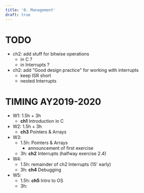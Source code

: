 ```yaml
---
title: '0. Management'
draft: true
---
```


# TODO
* ch2: add stuff for bitwise operations 
  * in C ?
  * in Interrupts ?
* ch2: add "Good design practice" for working with interrupts
  * keep ISR short
  * nested Interrupts

# TIMING AY2019-2020
* W1: 1.5h + 3h
  * **ch1** Introduction in C
* W2: 1.5h + 3h
  * **ch3** Pointers & Arrays
* W3: 
  * 1.5h: Pointers & Arrays
    * announcement of first exercise
  * 3h: **ch2** Interrupts (halfway exercise 2.4)
* W4: 
  * 1.5h: remainder of ch2 Interrupts (15' early)
  * 3h: **ch4** Debugging
* W5: 
  * 1.5h: **ch5** Intro to OS
  * 3h: 
